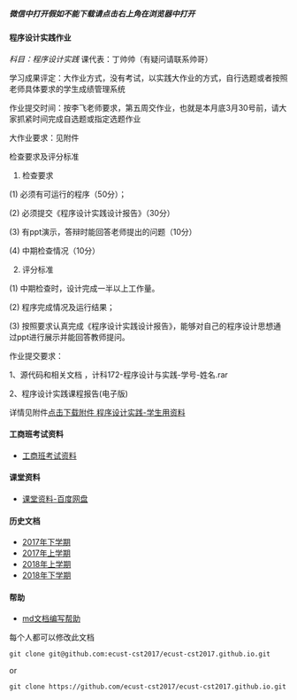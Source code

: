 ##### 微信中打开假如不能下载请点击右上角在浏览器中打开

#### 程序设计实践作业

*科目：程序设计实践* 课代表：丁帅帅（有疑问请联系帅哥）

学习成果评定：大作业方式，没有考试，以实践大作业的方式，自行选题或者按照老师具体要求的学生成绩管理系统

作业提交时间：按李飞老师要求，第五周交作业，也就是本月底3月30号前，请大家抓紧时间完成自选题或指定选题作业


大作业要求：见附件

检查要求及评分标准

1. 检查要求

(1) 必须有可运行的程序（50分）；

(2) 必须提交《程序设计实践设计报告》（30分）

(3) 有ppt演示，答辩时能回答老师提出的问题（10分）

(4) 中期检查情况（10分）

2. 评分标准

(1) 中期检查时，设计完成一半以上工作量。

(2) 程序完成情况及运行结果；

(3) 按照要求认真完成《程序设计实践设计报告》，能够对自己的程序设计思想通过ppt进行展示并能回答教师提问。

作业提交要求：

1、源代码和相关文档 ，计科172-程序设计与实践-学号-姓名.rar

2、程序设计实践课程报告(电子版)

详情见附件[点击下载附件 程序设计实践-学生用资料](http://openpublic.oss-cn-shanghai.aliyuncs.com/2019-first-half/%E7%A8%8B%E5%BA%8F%E8%AE%BE%E8%AE%A1%E5%AE%9E%E8%B7%B5-%E5%AD%A6%E7%94%9F%E7%94%A8%E8%B5%84%E6%96%99.rar)

#### 工商班考试资料
- [工商班考试资料](BZ.md)

#### 课堂资料
- [课堂资料-百度网盘](https://pan.baidu.com/s/1b5cj6Y#list/path=%2F)

#### 历史文档
- [2017年下学期](2017-second-half.md)
- [2017年上学期](2017-first-half.md)
- [2018年上学期](2018-first-half.md)
- [2018年下学期](2018-second-half.md)

#### 帮助
- [md文档编写帮助](github-pages-help.md)

每个人都可以修改此文档
```
git clone git@github.com:ecust-cst2017/ecust-cst2017.github.io.git
```
or
```angular2html
git clone https://github.com/ecust-cst2017/ecust-cst2017.github.io.git
```

